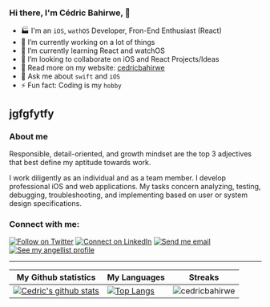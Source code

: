 ### Hi there, I'm Cédric Bahirwe, 👋


- 🏭 I'm an `iOS`, `wathOS` Developer, Fron-End Enthusiast (React)
- 🔭 I’m currently working on a lot of things
- 🌱 I’m currently learning React and watchOS
- 👯 I’m looking to collaborate on iOS and React Projects/Ideas
- 🔦 Read more on my website: [cedricbahirwe](https://cedricbahirwe.github.io)
- 💬 Ask me about `swift` and `iOS`
- ⚡ Fun fact: Coding is my `hobby`


## jgfgfytfy

  
<!-- <img border="0" width="50%" height="164" align="left" src="https://github-readme-stats.vercel.app/api?username=cedricbahirwe&include_all_commits=true&count_private=true&show_icons=true&hide=stars" /> -->



### About me
Responsible, detail-oriented, and growth mindset are the top 3 adjectives that best define my aptitude towards work.

I work diligently as an individual and as a team member. I develop professional iOS and web applications. My tasks concern analyzing, testing, debugging, troubleshooting, and implementing based on user or system design specifications.

### Connect with me:

[![Follow on Twitter](https://img.shields.io/badge/--twitter?label=Twitter&logo=Twitter&style=social)](https://twitter.com/CBahirwe) [![Connect on LinkedIn](https://img.shields.io/badge/--linkedin?label=LinkedIn&logo=LinkedIn&style=social)](https://www.linkedin.com/in/cedricbahirwe) [![Send me email](https://img.shields.io/badge/--gmail?label=Gmail&logo=Gmail&style=social)](mailto:cedricaganzebahirwe@gmail.com) [![See my angellist profile](https://img.shields.io/badge/--angellist?label=AngelList&logo=AngelList&style=social)](https://angel.co/u/cedricbahirwe) 
___

|My Github statistics|My Languages|Streaks|
|-|-|-|
|[![Cedric's github stats](https://github-readme-stats.vercel.app/api?username=cedricbahirwe&show_icons=true&theme=dark&hide_title=true)](https://github.com/cedricbahirwe)|[![Top Langs](https://github-readme-stats.vercel.app/api/top-langs/?username=cedricbahirwe&show_icons=true&theme=dark&layout=compact&hide_title=true)](https://github.com/cedricbahirwe)|![cedricbahirwe](https://github-readme-streak-stats.herokuapp.com/?user=cedricbahirwe&theme=dark)
